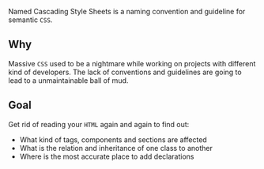 Named Cascading Style Sheets is a naming convention and guideline for semantic `CSS`.


Why
---

Massive `CSS` used to be a nightmare while working on projects with different kind of developers. The lack of conventions and guidelines are going to lead to a unmaintainable ball of mud.


Goal
----

Get rid of reading your `HTML` again and again to find out:

- What kind of tags, components and sections are affected
- What is the relation and inheritance of one class to another
- Where is the most accurate place to add declarations
